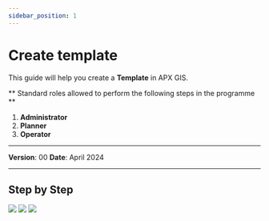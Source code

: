 ```yaml
---
sidebar_position: 1
---
```


# Create template

This guide will help you create a **Template** in APX GIS.

** Standard roles allowed to perform the following steps in the programme **

1.	**Administrator**
2.	**Planner**
3.	**Operator**

------------

**Version**: 00
**Date**: April 2024

------------
## **Step by Step**

![](/img/12.Templates/Template-Create01.png)
![](/img/12.Templates/Template-Create02.png)
![](/img/12.Templates/Template-Create03.png)
